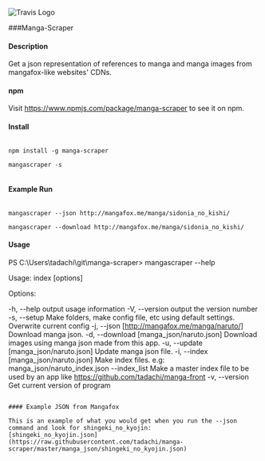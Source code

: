 ![Travis Logo](https://travis-ci.org/tadachi/manga-scraper.svg?branch=master "Travis Build")

###Manga-Scraper

#### Description
Get a json representation of references to manga and manga images from mangafox-like websites' CDNs.

#### npm
Visit https://www.npmjs.com/package/manga-scraper to see it on npm.

#### Install
```

npm install -g manga-scraper

mangascraper -s


```

#### Example Run
```

mangascraper --json http://mangafox.me/manga/sidonia_no_kishi/

mangascraper --download http://mangafox.me/manga/sidonia_no_kishi/

```


#### Usage


PS C:\Users\tadachi\git\manga-scraper> mangascraper --help

 Usage: index [options]

 Options:

   -h, --help                                     output usage information
   -V, --version                                  output the version number
   -s, --setup                                    Make folders, make config file, etc using default settings. Overwrite current config
   -j, --json [http://mangafox.me/manga/naruto/]  Download manga json.
   -d, --download [manga_json/naruto.json]        Download images using manga json made from this app.
   -u, --update [manga_json/naruto.json]          Update manga json file.
   -i, --index [manga_json/naruto.json]           Make index files. e.g: manga_json/naruto_index.json
   --index_list                                   Make a master index file to be used by an app like https://github.com/tadachi/manga-front
   -v, --version                                  Get current version of program

```

#### Example JSON from Mangafox

This is an example of what you would get when you run the --json command and look for shingeki_no_kyojin:
[shingeki_no_kyojin.json](https://raw.githubusercontent.com/tadachi/manga-scraper/master/manga_json/shingeki_no_kyojin.json)